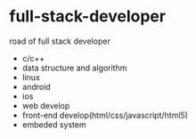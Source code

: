 # full-stack-developer
road of full stack developer
- c/c++
- data structure and algorithm
- linux
- android
- ios
- web develop
- front-end develop(html/css/javascript/html5)
- embeded system


